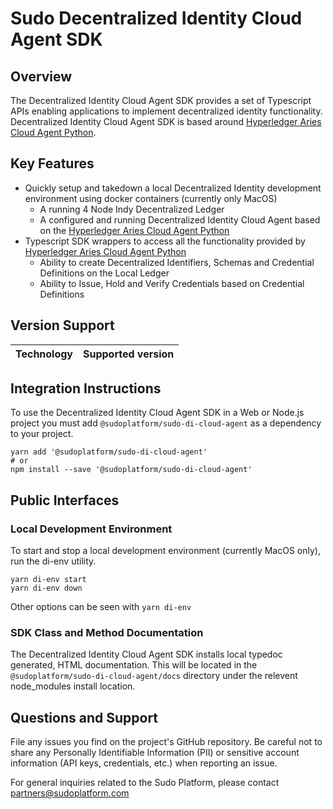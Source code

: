 # Sudo Decentralized Identity Cloud Agent SDK

## Overview

The Decentralized Identity Cloud Agent SDK provides a set of Typescript
APIs enabling applications to implement decentralized identity functionality.
Decentralized Identity Cloud Agent SDK is based around
[Hyperledger Aries Cloud Agent Python](https://github.com/hyperledger/aries-cloudagent-python).

## Key Features

- Quickly setup and takedown a local Decentralized Identity development
  environment using docker containers (currently only MacOS)
  - A running 4 Node Indy Decentralized Ledger
  - A configured and running Decentralized Identity Cloud Agent based on the
    [Hyperledger Aries Cloud Agent Python](https://github.com/hyperledger/aries-cloudagent-python)
- Typescript SDK wrappers to access all the functionality provided by
  [Hyperledger Aries Cloud Agent Python](https://github.com/hyperledger/aries-cloudagent-python)
  - Ability to create Decentralized Identifiers, Schemas and Credential Definitions on the Local
    Ledger
  - Ability to Issue, Hold and Verify Credentials based on Credential Definitions

## Version Support

| Technology | Supported version |
| ---------- | ----------------- |


## Integration Instructions

To use the Decentralized Identity Cloud Agent SDK in a Web or Node.js project you
must add `@sudoplatform/sudo-di-cloud-agent` as a dependency to your project.

```
yarn add '@sudoplatform/sudo-di-cloud-agent'
# or
npm install --save '@sudoplatform/sudo-di-cloud-agent'
```

## Public Interfaces

### Local Development Environment

To start and stop a local development environment (currently MacOS only), run the di-env utility.

```
yarn di-env start
yarn di-env down
```

Other options can be seen with `yarn di-env`

### SDK Class and Method Documentation

The Decentralized Identity Cloud Agent SDK installs local typedoc
generated, HTML documentation. This will be located in the
`@sudoplatform/sudo-di-cloud-agent/docs` directory under the
relevent node_modules install location.

## Questions and Support

File any issues you find on the project's GitHub repository. Be careful not to share any Personally Identifiable Information (PII) or sensitive account information (API keys, credentials, etc.) when reporting an issue.

For general inquiries related to the Sudo Platform, please contact [partners@sudoplatform.com](mailto:partners@sudoplatform.com)
